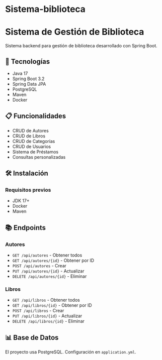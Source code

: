 # Sistema-biblioteca

# Sistema de Gestión de Biblioteca

Sistema backend para gestión de biblioteca desarrollado con Spring Boot.

## 🚀 Tecnologías

- Java 17
- Spring Boot 3.2
- Spring Data JPA
- PostgreSQL
- Maven
- Docker

## 📋 Funcionalidades

- CRUD de Autores
- CRUD de Libros
- CRUD de Categorías
- CRUD de Usuarios
- Sistema de Préstamos
- Consultas personalizadas

## 🛠️ Instalación

### Requisitos previos

- JDK 17+
- Docker
- Maven





## 📚 Endpoints

### Autores
- `GET /api/autores` - Obtener todos
- `GET /api/autores/{id}` - Obtener por ID
- `POST /api/autores` - Crear
- `PUT /api/autores/{id}` - Actualizar
- `DELETE /api/autores/{id}` - Eliminar

### Libros
- `GET /api/libros` - Obtener todos
- `GET /api/libros/{id}` - Obtener por ID
- `POST /api/libros` - Crear
- `PUT /api/libros/{id}` - Actualizar
- `DELETE /api/libros/{id}` - Eliminar

## 📊 Base de Datos

El proyecto usa PostgreSQL. Configuración en `application.yml`.
